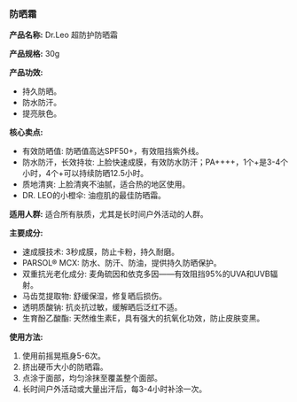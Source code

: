### 防晒霜

**产品名称:** Dr.Leo 超防护防晒霜

**产品规格:** 30g

**产品功效:**
- 持久防晒。
- 防水防汗。
- 提亮肤色。

**核心卖点:**
- 有效防晒值: 防晒值高达SPF50+，有效阻挡紫外线。
- 防水防汗，长效持妆: 上脸快速成膜，有效防水防汗；PA++++，1个+是3-4个小时，4个+可以持续防晒12.5小时。
- 质地清爽: 上脸清爽不油腻，适合热的地区使用。
- DR. LEO的小橙伞: 油痘肌的最佳防晒霜。

**适用人群:** 适合所有肤质，尤其是长时间户外活动的人群。

**主要成分:**
- 速成膜技术: 3秒成膜，防止卡粉，持久耐磨。
- PARSOL® MCX: 防水、防汗、防油，提供持久防晒保护。
- 双重抗光老化成分: 麦角硫因和依克多因——有效阻挡95%的UVA和UVB辐射。
- 马齿苋提取物: 舒缓保湿，修复晒后损伤。
- 透明质酸钠: 抗炎抗过敏，缓解晒后泛红不适。
- 生育酚乙酸酯: 天然维生素E，具有强大的抗氧化功效，防止皮肤变黑。

**使用方法:**
1. 使用前摇晃瓶身5-6次。
2. 挤出硬币大小的防晒霜。
3. 点涂于面部，均匀涂抹至覆盖整个面部。
4. 长时间户外活动或大量出汗后，每3-4小时补涂一次。